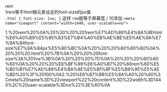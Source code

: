 rem  
1rem等于html根元素设定的font-size的px值  
`.html { font-size: 1vw; }` 这样 `rem`就等于屏幕宽 / 10添加 `<meta name="viewport" content="width=1440, user-scalable=no">`

1.%20rem%20%0A%20%20%20%201rem%E7%AD%89%E4%BA%8Ehtml%E6%A0%B9%E5%85%83%E7%B4%A0%E8%AE%BE%E5%AE%9A%E7%9A%84font-size%E7%9A%84px%E5%80%BC%0A%20%20%20%60%60%60%0A%20%20%20.html%20%7B%0A%20%20%20font-size%3A%201vw%3B%0A%20%20%20%7D%0A%20%20%20%60%60%60%0A%20%20%20%E8%BF%99%E6%A0%B7%20%60rem%60%E5%B0%B1%E7%AD%89%E4%BA%8E%E5%B1%8F%E5%B9%95%E5%AE%BD%20%2F%20100%0A2.%20%E6%B7%BB%E5%8A%A0%20%60%3Cmeta%20name%3D%22viewport%22%20content%3D%22width%3D1440%2C%20user-scalable%3Dno%22%3E%60%0A